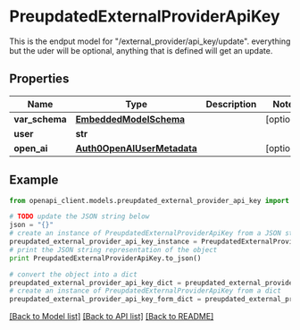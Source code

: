# PreupdatedExternalProviderApiKey

This is the endput model for \"/external_provider/api_key/update\". everything but the uder will be optional, anything that is defined will get an update.

## Properties
Name | Type | Description | Notes
------------ | ------------- | ------------- | -------------
**var_schema** | [**EmbeddedModelSchema**](EmbeddedModelSchema.md) |  | [optional] 
**user** | **str** |  | 
**open_ai** | [**Auth0OpenAIUserMetadata**](Auth0OpenAIUserMetadata.md) |  | [optional] 

## Example

```python
from openapi_client.models.preupdated_external_provider_api_key import PreupdatedExternalProviderApiKey

# TODO update the JSON string below
json = "{}"
# create an instance of PreupdatedExternalProviderApiKey from a JSON string
preupdated_external_provider_api_key_instance = PreupdatedExternalProviderApiKey.from_json(json)
# print the JSON string representation of the object
print PreupdatedExternalProviderApiKey.to_json()

# convert the object into a dict
preupdated_external_provider_api_key_dict = preupdated_external_provider_api_key_instance.to_dict()
# create an instance of PreupdatedExternalProviderApiKey from a dict
preupdated_external_provider_api_key_form_dict = preupdated_external_provider_api_key.from_dict(preupdated_external_provider_api_key_dict)
```
[[Back to Model list]](../README.md#documentation-for-models) [[Back to API list]](../README.md#documentation-for-api-endpoints) [[Back to README]](../README.md)


